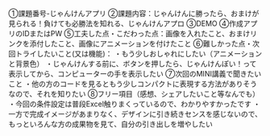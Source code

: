 ①課題番号-じゃんけんアプリ
②課題内容：じゃんけんに勝ったら、おまけが見られる！負けても必勝法を知れる、じゃんけんアプロ
③DEMO
④作成アプリのIDまたはPW
⑤工夫した点・こだわった点：画像を入れたこと、おまけリンクを添付したこと、画像にアニメーションを付けたこと
⑥難しかった点・次回トライしたいこと(又は機能)：
  ・もう少しおしゃれにしたい（アニメーションと背景色）
  ・じゃんけんする前に、ボタンを押したら、じゃんけんぽい！って表示してから、コンピューターの手を表示したい
⑦次回のMINI講義で聞きたいこと
  ・他の方のコードを見るともう少しコンパクトに表現する方法がありそうなので、それを知りたい
⑧フリー項目（感想、シェアしたいこと等なんでも）
  ・今回の条件設定は普段Excel触りまくっているので、わかりやすかったです
  ・一方で完成イメージがあまりなく、デザインに引き続きセンスを感じないので、もっといろんな方の成果物を見て、自分の引き出しを増やしたい
